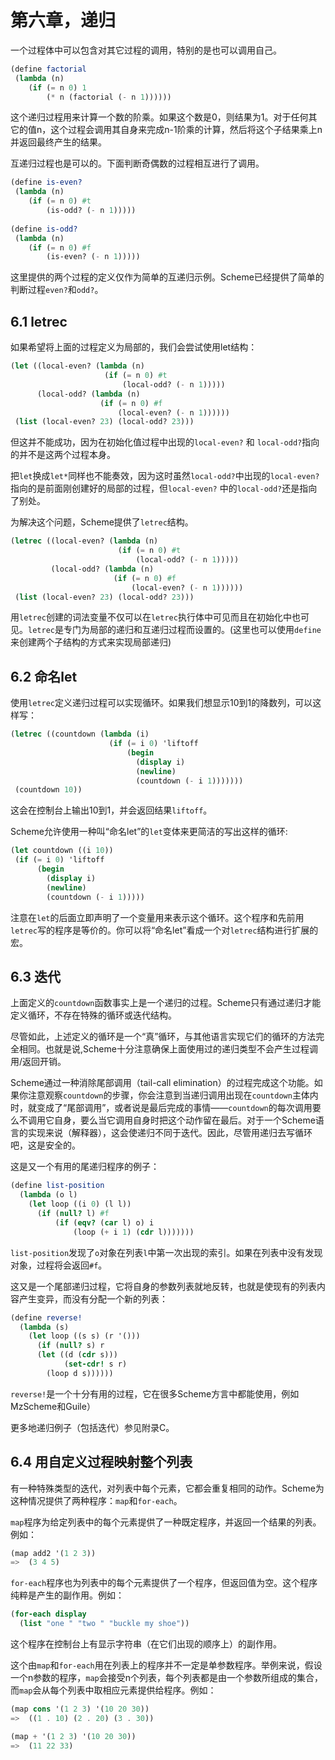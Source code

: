 第六章，递归
=====

一个过程体中可以包含对其它过程的调用，特别的是也可以调用自己。

```scheme
(define factorial
 (lambda (n)
    (if (= n 0) 1
        (* n (factorial (- n 1))))))
```

这个递归过程用来计算一个数的阶乘。如果这个数是0，则结果为1。对于任何其它的值n，这个过程会调用其自身来完成n-1阶乘的计算，然后将这个子结果乘上n并返回最终产生的结果。


互递归过程也是可以的。下面判断奇偶数的过程相互进行了调用。

```scheme
(define is-even?
 (lambda (n)
    (if (= n 0) #t
        (is-odd? (- n 1)))))
 
(define is-odd?
 (lambda (n)
    (if (= n 0) #f
        (is-even? (- n 1)))))
```

这里提供的两个过程的定义仅作为简单的互递归示例。Scheme已经提供了简单的判断过程`even?`和`odd?`。



## 6.1 letrec

如果希望将上面的过程定义为局部的，我们会尝试使用let结构：

```scheme
(let ((local-even? (lambda (n)
                     (if (= n 0) #t
                         (local-odd? (- n 1)))))
      (local-odd? (lambda (n)
                    (if (= n 0) #f
                        (local-even? (- n 1))))))
 (list (local-even? 23) (local-odd? 23)))
```

但这并不能成功，因为在初始化值过程中出现的`local-even?` 和 `local-odd?`指向的并不是这两个过程本身。


把`let`换成`let*`同样也不能奏效，因为这时虽然`local-odd?`中出现的`local-even?`指向的是前面刚创建好的局部的过程，但`local-even?` 中的`local-odd?`还是指向了别处。

为解决这个问题，Scheme提供了`letrec`结构。

```scheme
(letrec ((local-even? (lambda (n)
                        (if (= n 0) #t
                            (local-odd? (- n 1)))))
         (local-odd? (lambda (n)
                       (if (= n 0) #f
                           (local-even? (- n 1))))))
 (list (local-even? 23) (local-odd? 23)))
```

用`letrec`创建的词法变量不仅可以在`letrec`执行体中可见而且在初始化中也可见。`letrec`是专门为局部的递归和互递归过程而设置的。(这里也可以使用`define`来创建两个子结构的方式来实现局部递归)



## 6.2 命名let

使用`letrec`定义递归过程可以实现循环。如果我们想显示10到1的降数列，可以这样写：

```scheme
(letrec ((countdown (lambda (i)
                      (if (= i 0) 'liftoff
                          (begin
                            (display i)
                            (newline)
                            (countdown (- i 1)))))))
 (countdown 10))
```

这会在控制台上输出10到1，并会返回结果`liftoff`。


Scheme允许使用一种叫“命名let”的`let`变体来更简洁的写出这样的循环:

```scheme
(let countdown ((i 10))
 (if (= i 0) 'liftoff
      (begin
        (display i)
        (newline)
        (countdown (- i 1)))))
```

注意在`let`的后面立即声明了一个变量用来表示这个循环。这个程序和先前用`letrec`写的程序是等价的。你可以将“命名let”看成一个对`letrec`结构进行扩展的宏。




## 6.3 迭代
上面定义的`countdown`函数事实上是一个递归的过程。Scheme只有通过递归才能定义循环，不存在特殊的循环或迭代结构。

尽管如此，上述定义的循环是一个“真”循环，与其他语言实现它们的循环的方法完全相同。也就是说,Scheme十分注意确保上面使用过的递归类型不会产生过程调用/返回开销。

Scheme通过一种消除尾部调用（tail-call elimination）的过程完成这个功能。如果你注意观察`countdown`的步骤，你会注意到当递归调用出现在`countdown`主体内时，就变成了“尾部调用”，或者说是最后完成的事情——`countdown`的每次调用要么不调用它自身，要么当它调用自身时把这个动作留在最后。对于一个Scheme语言的实现来说（解释器），这会使递归不同于迭代。因此，尽管用递归去写循环吧，这是安全的。

这是又一个有用的尾递归程序的例子：

```scheme
(define list-position
  (lambda (o l)
    (let loop ((i 0) (l l))
      (if (null? l) #f
          (if (eqv? (car l) o) i
              (loop (+ i 1) (cdr l)))))))
```

`list-position`发现了`o`对象在列表`l`中第一次出现的索引。如果在列表中没有发现对象，过程将会返回`#f`。

这又是一个尾部递归过程，它将自身的参数列表就地反转，也就是使现有的列表内容产生变异，而没有分配一个新的列表：
```scheme
(define reverse!
  (lambda (s)
    (let loop ((s s) (r '()))
      (if (null? s) r
	  (let ((d (cdr s)))
            (set-cdr! s r)
	    (loop d s))))))
```
`reverse!`是一个十分有用的过程，它在很多Scheme方言中都能使用，例如MzScheme和Guile）

更多地递归例子（包括迭代）参见附录C。

## 6.4 用自定义过程映射整个列表

有一种特殊类型的迭代，对列表中每个元素，它都会重复相同的动作。Scheme为这种情况提供了两种程序：`map`和`for-each`。

`map`程序为给定列表中的每个元素提供了一种既定程序，并返回一个结果的列表。例如：
```scheme
(map add2 '(1 2 3))
=>  (3 4 5)
```

`for-each`程序也为列表中的每个元素提供了一个程序，但返回值为空。这个程序纯粹是产生的副作用。例如：

```scheme
(for-each display
  (list "one " "two " "buckle my shoe"))
```

这个程序在控制台上有显示字符串（在它们出现的顺序上）的副作用。

这个由`map`和`for-each`用在列表上的程序并不一定是单参数程序。举例来说，假设一个n参数的程序，`map`会接受n个列表，每个列表都是由一个参数所组成的集合，而`map`会从每个列表中取相应元素提供给程序。例如：

```scheme
(map cons '(1 2 3) '(10 20 30))
=>  ((1 . 10) (2 . 20) (3 . 30))

(map + '(1 2 3) '(10 20 30))
=>  (11 22 33)
```

